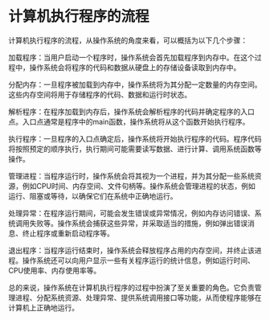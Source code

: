 ﻿# 计算机执行程序的流程

计算机执行程序的流程，从操作系统的角度来看，可以概括为以下几个步骤：

加载程序：当用户启动一个程序时，操作系统会首先加载程序到内存中。在这个过程中，操作系统会将程序的代码和数据从硬盘上的存储设备读取到内存中。

分配内存：一旦程序被加载到内存中，操作系统将为其分配一定数量的内存空间。这些内存空间将用于存储程序的代码、数据和运行时状态。

解析程序：在程序加载到内存后，操作系统会解析程序的代码并确定程序的入口点。入口点通常是程序中的main函数，操作系统将从这个函数开始执行程序。

执行程序：一旦程序的入口点确定后，操作系统将开始执行程序的代码。程序代码将按照预定的顺序执行，执行期间可能需要读写数据、进行计算、调用系统函数等操作。

管理进程：当程序运行时，操作系统会将其视为一个进程，并为其分配一些系统资源，例如CPU时间、内存空间、文件句柄等。操作系统会管理进程的状态，例如运行、阻塞或等待，以确保它们在系统中正确地运行。

处理异常：在程序运行期间，可能会发生错误或异常情况，例如内存访问错误、系统调用失败等。操作系统会捕获这些异常，并采取适当的措施，例如弹出错误消息、终止程序或重新启动程序等。

退出程序：当程序运行结束时，操作系统会释放程序占用的内存空间，并终止该进程。操作系统还可以向用户显示一些有关程序运行的统计信息，例如运行时间、CPU使用率、内存使用率等。

总的来说，操作系统在计算机执行程序的过程中扮演了至关重要的角色。它负责管理进程、分配系统资源、处理异常、提供系统调用接口等功能，从而使程序能够在计算机上正确地运行。
